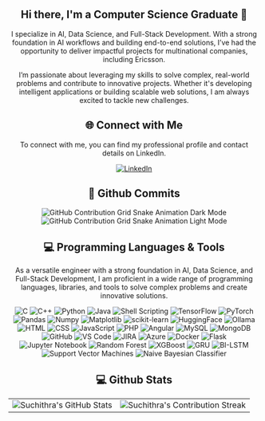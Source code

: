 <div align="center">
    <h2>Hi there, I'm a Computer Science Graduate 👋</h2>
<!--     <p><img src="termina-gh.gif" alt="Terminal GH GIF" /></p> -->
    <p>I specialize in AI, Data Science, and Full-Stack Development. With a strong foundation in AI workflows and building end-to-end solutions, I’ve had the opportunity to deliver impactful projects for multinational companies, including Ericsson.

I’m passionate about leveraging my skills to solve complex, real-world problems and contribute to innovative projects. Whether it's developing intelligent applications or building scalable web solutions, I am always excited to tackle new challenges.</p>
</div>

<div align="center">
<h2 align="center" class="section-heading">🌐 Connect with Me</h2>
<p> To connect with me, you can find my professional profile and contact details on LinkedIn. </p>
<div align="center">
  <a href="https://www.linkedin.com/in/suchithra-gandla">
    <img src="https://img.shields.io/badge/Suchithra_Gandla-0077B5?style=for-the-badge&logo=linkedin&logoColor=white" alt="LinkedIn"/>
  </a>
</div>

<div align="center">
  <h2>🚀 Github Commits</h2>
  <img src="https://raw.githubusercontent.com/suchith-ra/Suchith-ra/output/github-contribution-grid-snake-dark.svg#gh-dark-mode-only" alt="GitHub Contribution Grid Snake Animation Dark Mode"/>
  <img src="https://raw.githubusercontent.com/suchith-ra/Suchith-ra/output/github-contribution-grid-snake.svg#gh-light-mode-only" alt="GitHub Contribution Grid Snake Animation Light Mode"/>
</div>

<h2 align="center" class="section-heading">💻 Programming Languages & Tools</h2>
<p>As a versatile engineer with a strong foundation in AI, Data Science, and Full-Stack Development, I am proficient in a wide range of programming languages, libraries, and tools to solve complex problems and create innovative solutions.</p>
<div align="center">
  <!-- Programming Languages -->
  <img src="https://img.shields.io/badge/C-00599C?style=for-the-badge&logo=c&logoColor=white" alt="C" />
  <img src="https://img.shields.io/badge/C%2B%2B-00599C?style=for-the-badge&logo=c%2B%2B&logoColor=white" alt="C++" />
  <img src="https://img.shields.io/badge/Python-3776AB?style=for-the-badge&logo=python&logoColor=white" alt="Python" />
  <img src="https://img.shields.io/badge/Java-007396?style=for-the-badge&logo=java&logoColor=white" alt="Java" />
  <img src="https://img.shields.io/badge/Shell_Scripting-4EAA25?style=for-the-badge&logo=gnu-bash&logoColor=white" alt="Shell Scripting" />

  <!-- Libraries & Frameworks -->
  <img src="https://img.shields.io/badge/TensorFlow-FF6F00?style=for-the-badge&logo=tensorflow&logoColor=white" alt="TensorFlow" />
  <img src="https://img.shields.io/badge/PyTorch-EE4C2C?style=for-the-badge&logo=pytorch&logoColor=white" alt="PyTorch" />
  <img src="https://img.shields.io/badge/Pandas-150458?style=for-the-badge&logo=pandas&logoColor=white" alt="Pandas" />
  <img src="https://img.shields.io/badge/Numpy-013243?style=for-the-badge&logo=numpy&logoColor=white" alt="Numpy" />
  <img src="https://img.shields.io/badge/Matplotlib-0076A8?style=for-the-badge&logo=matplotlib&logoColor=white" alt="Matplotlib" />
  <img src="https://img.shields.io/badge/scikit--learn-F7931E?style=for-the-badge&logo=scikit-learn&logoColor=white" alt="scikit-learn" />
  <img src="https://img.shields.io/badge/HuggingFace-000000?style=for-the-badge&logo=huggingface&logoColor=white" alt="HuggingFace" />
  <img src="https://img.shields.io/badge/Ollama-2E8B57?style=for-the-badge" alt="Ollama" />
  
  <!-- Web Technologies -->
  <img src="https://img.shields.io/badge/HTML-E34F26?style=for-the-badge&logo=html5&logoColor=white" alt="HTML" />
  <img src="https://img.shields.io/badge/CSS-1572B6?style=for-the-badge&logo=css3&logoColor=white" alt="CSS" />
  <img src="https://img.shields.io/badge/JavaScript-F7DF1E?style=for-the-badge&logo=javascript&logoColor=black" alt="JavaScript" />
  <img src="https://img.shields.io/badge/Php-777BB4?style=for-the-badge&logo=php&logoColor=white" alt="PHP" />
  <img src="https://img.shields.io/badge/Angular-DD0031?style=for-the-badge&logo=angular&logoColor=white" alt="Angular" />

  <!-- Databases -->
  <img src="https://img.shields.io/badge/MySQL-4479A1?style=for-the-badge&logo=mysql&logoColor=white" alt="MySQL" />
  <img src="https://img.shields.io/badge/MongoDB-47A248?style=for-the-badge&logo=mongodb&logoColor=white" alt="MongoDB" />

  <!-- Developer Tools -->
  <img src="https://img.shields.io/badge/GitHub-181717?style=for-the-badge&logo=github&logoColor=white" alt="GitHub" />
  <img src="https://img.shields.io/badge/VS_Code-007ACC?style=for-the-badge&logo=visualstudiocode&logoColor=white" alt="VS Code" />
  <img src="https://img.shields.io/badge/JIRA-0052CC?style=for-the-badge&logo=jira&logoColor=white" alt="JIRA" />
  <img src="https://img.shields.io/badge/Azure-0089D6?style=for-the-badge&logo=microsoftazure&logoColor=white" alt="Azure" />
  <img src="https://img.shields.io/badge/Docker-2496ED?style=for-the-badge&logo=docker&logoColor=white" alt="Docker" />

  <!-- AI/ML Tools -->
  <img src="https://img.shields.io/badge/Flask-000000?style=for-the-badge&logo=flask&logoColor=white" alt="Flask" />
  <img src="https://img.shields.io/badge/Jupyter_Notebook-F37626?style=for-the-badge&logo=jupyter&logoColor=white" alt="Jupyter Notebook" />
  <img src="https://img.shields.io/badge/Random_Forest-FF4F00?style=for-the-badge" alt="Random Forest" />
  <img src="https://img.shields.io/badge/XGBoost-000000?style=for-the-badge" alt="XGBoost" />
  <img src="https://img.shields.io/badge/GRU-2B8A3E?style=for-the-badge" alt="GRU" />
  <img src="https://img.shields.io/badge/BI--LSTM-FCCF00?style=for-the-badge" alt="BI-LSTM" />
  <img src="https://img.shields.io/badge/Support_Vector_Machines-4B0082?style=for-the-badge" alt="Support Vector Machines" />
  <img src="https://img.shields.io/badge/Naive_Bayesian-00FF00?style=for-the-badge" alt="Naive Bayesian Classifier" />
</div>


<div align="center">
<h2 align="center" class="section-heading"> 💻 Github Stats</h2>
 <table align="center" width="100%" height="100%" >
    <tr>
       <td><img style="border: none;" src="https://github-profile-summary-cards.vercel.app/api/cards/profile-details?username=suchith-ra&theme=github_dark" alt="Suchithra's GitHub Stats"/></td>   
       <td><img style="border: none;" src="https://github-readme-streak-stats.herokuapp.com/?user=suchith-ra&theme=merko" alt="Suchithra's Contribution Streak"/></td>
    </tr>
 </table>

 <table align="center" width="100%" height="100%" >
    <tr>
        <td><img style="border: none;" src="https://github-profile-summary-cards.vercel.app/api/cards/stats?username=suchith-ra&theme=github_dark" alt="Suchithra's GitHub Stats"/></td>
        <td><img style="border: none;" src="https://github-profile-summary-cards.vercel.app/api/cards/productive-time?username=suchith-ra&theme=github_dark&utcOffset=10" alt="Suchithra's GitHub Stats"/>
        <td><img style="border: none;" src="https://github-profile-summary-cards.vercel.app/api/cards/repos-per-language?username=suchith-ra&theme=github_dark" alt="Suchithra's GitHub Stats"/></td>
        <td><img style="border: none;" src="https://github-profile-summary-cards.vercel.app/api/cards/most-commit-language?username=suchith-ra&theme=github_dark" alt="Suchithra's GitHub Stats"/></td>
    </tr>
 </table>
</div>
